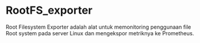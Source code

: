 # RootFS_exporter
Root Filesystem Exporter adalah alat untuk memonitoring penggunaan file Root system pada server Linux dan mengekspor metriknya ke Prometheus.
